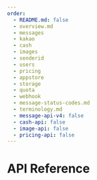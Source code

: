 ```yaml
---
order:
  - README.md: false
  - overview.md
  - messages
  - kakao
  - cash
  - images
  - senderid
  - users
  - pricing
  - appstore
  - storage
  - quota
  - webhook
  - message-status-codes.md
  - terminology.md
  - message-api-v4: false
  - cash-api: false
  - image-api: false
  - pricing-api: false
---
```


# API Reference
